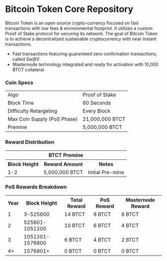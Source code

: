 Bitcoin Token Core Repository
=====================================

Bitcoin Token is an open source crypto-currency focused on fast transactions with low fees & environmental footprint.  It utilizes a custom Proof of Stake protocol for securing its network. The goal of Bitcoin Token is to achieve a decentralized sustainable cryptocurrency with near instant transactions.

- Fast transactions featuring guaranteed zero confirmation transactions, called _SwiftX_.
- Masternode technology integrated and ready for activation with 10,000 BTCT collateral.

### Coin Specs
<table>
<tr><td>Algo</td><td>Proof of Stake</td></tr>
<tr><td>Block Time</td><td>60 Seconds</td></tr>
<tr><td>Difficulty Retargeting</td><td>Every Block</td></tr>
<tr><td>Max Coin Supply (PoS Phase)</td><td>21,000,000 BTCT</td></tr>
<tr><td>Premine</td><td>5,000,000 BTCT</td></tr>
</table>

### Reward Distribution

<table>
<th colspan=4>BTCT Premine</th>
<tr><th>Block Height</th><th>Reward Amount</th><th>Notes</th></tr>
<tr><td>1-2</td><td>5,000,000 BTCT</td><td>Initial Pre-mine</td></tr>
</table>

### PoS Rewards Breakdown

<table>
<th>Year</th><th>Block Height</th><th>Total Reward</th><th>PoS Reward</th><th>Masternode Reward</th>
<tr><td>1</td><td>3-525600</td><td>14 BTCT</td><td>8 BTCT</td><td>6 BTCT</td></tr>
<tr><td>2</td><td>525601-1051200</td><td>10 BTCT</td><td>6 BTCT</td><td>4 BTCT</td></tr>
<tr><td>3</td><td>1051201-1576800</td><td>6 BTCT</td><td>4 BTCT</td><td>2 BTCT</td></tr>
<tr><td>4+</td><td>1576801+</td><td>0 BTCT</td><td>0 BTCT</td><td>0 BTCT</td></tr>
</table>
